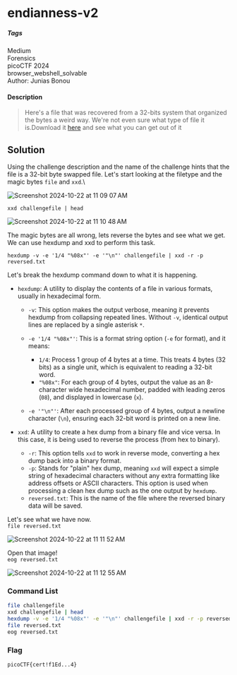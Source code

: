# endianness-v2
##### Tags
Medium\
Forensics\
picoCTF 2024\
browser_webshell_solvable\
Author: Junias Bonou
#### Description
> Here's a file that was recovered from a 32-bits system that organized the bytes a weird way. We're not even sure what type of file it is.Download it [here](https://artifacts.picoctf.net/c_titan/36/challengefile) and see what you can get out of it
## Solution
Using the challenge description and the name of the challenge hints that the file is a 32-bit byte swapped file.  Let's start looking at the filetype and the magic bytes `file` and `xxd`.\

![Screenshot 2024-10-22 at 11 09 07 AM](https://github.com/user-attachments/assets/a3574b1b-6b68-4119-8468-f684f0ca8177)

`xxd challengefile | head`

![Screenshot 2024-10-22 at 11 10 48 AM](https://github.com/user-attachments/assets/174570d9-1f8a-482a-9d87-ca5daf9d33d8)


The magic bytes are all wrong, lets reverse the bytes and see what we get.  We can use hexdump and xxd to perform this task.

`hexdump -v -e '1/4 "%08x"' -e '"\n"' challengefile | xxd -r -p reversed.txt`

Let's break the hexdump command down to what it is happening.
- `hexdump`: A utility to display the contents of a file in various formats, usually in hexadecimal form.
	- `-v`: This option makes the output verbose, meaning it prevents hexdump from collapsing repeated lines. Without `-v`, identical output lines are replaced by a single asterisk `*`.
	    
	- `-e '1/4 "%08x"'`: This is a format string option (`-e` for format), and it means:
	    - `1/4`: Process 1 group of 4 bytes at a time. This treats 4 bytes (32 bits) as a single unit, which is equivalent to reading a 32-bit word.
	    - `"%08x"`: For each group of 4 bytes, output the value as an 8-character wide hexadecimal number, padded with leading zeros (`08`), and displayed in lowercase (`x`).
	      
	- `-e '"\n"'`: After each processed group of 4 bytes, output a newline character (`\n`), ensuring each 32-bit word is printed on a new line.

- `xxd`: A utility to create a hex dump from a binary file and vice versa. In this case, it is being used to reverse the process (from hex to binary).
	- `-r`: This option tells `xxd` to work in reverse mode, converting a hex dump back into a binary format.
	- `-p`: Stands for "plain" hex dump, meaning `xxd` will expect a simple string of hexadecimal characters without any extra formatting like address offsets or ASCII characters. This option is used when processing a clean hex dump such as the one output by `hexdump`.
	- `reversed.txt`: This is the name of the file where the reversed binary data will be saved.

Let's see what we have now.\
`file reversed.txt`

![Screenshot 2024-10-22 at 11 11 52 AM](https://github.com/user-attachments/assets/a2ef39cf-ec34-49bc-b24c-75d573bd6948)

Open that image!\
`eog reversed.txt`

![Screenshot 2024-10-22 at 11 12 55 AM](https://github.com/user-attachments/assets/ca42c12a-7947-4428-b274-f5c02d39b8c4)

### Command List
```bash
file challengefile
xxd challengefile | head
hexdump -v -e '1/4 "%08x"' -e '"\n"' challengefile | xxd -r -p reversed.txt
file reversed.txt
eog reversed.txt 
```

### Flag
`picoCTF{cert!f1Ed...4}`
